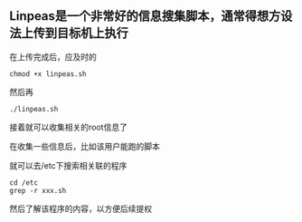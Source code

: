 ## Linpeas是一个非常好的信息搜集脚本，通常得想方设法上传到目标机上执行

在上传完成后，应及时的

```
chmod +x linpeas.sh
```
然后再

```
./linpeas.sh
```

接着就可以收集相关的root信息了



在收集一些信息后，比如该用户能跑的脚本

就可以去/etc下搜索相关联的程序
```
cd /etc
grep -r xxx.sh
```
然后了解该程序的内容，以方便后续提权

